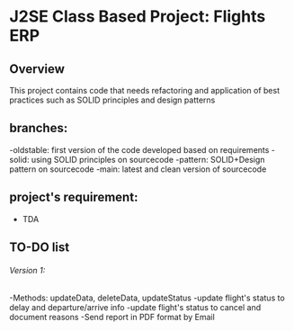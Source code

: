 # J2SE Class Based Project: Flights ERP

## Overview
This project contains code that needs refactoring and application of best practices such as SOLID principles and design patterns

## branches:
-oldstable: first version of the code developed based on requirements
-solid: using SOLID principles on sourcecode
-pattern: SOLID+Design pattern on sourcecode
-main: latest and clean version of sourcecode

## project's requirement:
- TDA
   
## TO-DO list
###### Version 1:
-Methods: updateData, deleteData, updateStatus
-update flight's status to delay and departure/arrive info
-update flight's status to cancel and document reasons
-Send report in PDF format by Email
